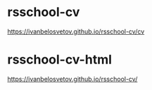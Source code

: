 # rsschool-cv

https://ivanbelosvetov.github.io/rsschool-cv/cv


# rsschool-cv-html

https://ivanbelosvetov.github.io/rsschool-cv/
